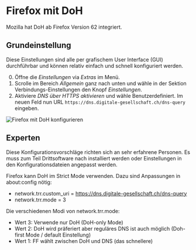 # Firefox mit DoH

Mozilla hat DoH ab Firefox Version 62 integriert.


## Grundeinstellung

Diese Einstellungen sind alle per grafischem User Interface (GUI) durchführbar und können relativ einfach und schnell konfiguriert werden.

  0. Öffne die _Einstellungen_ via _Extras_ im Menü.
  0. Scrolle im Bereich _Allgemein_ ganz nach unten und wähle in der Sektion Verbindungs-Einstellungen den Knopf _Einstellungen_.
  0. Aktiviere _DNS über HTTPS aktivieren_ und wähle Benutzerdefiniert. Im neuen Feld nun URL `https://dns.digitale-gesellschaft.ch/dns-query` eingeben.

![Firefox mit DoH konfigurieren](img/ff-doh-EN.png)


## Experten

Diese Konfigurationsvorschläge richten sich an sehr erfahrene Personen. Es muss zum Teil Drittsoftware nach installiert werden oder Einstellungen in den Konfigurationsdateien angepasst werden.

Firefox kann DoH im Strict Mode verwenden. Dazu sind Anpassungen in about:config nötig:

- network.trr.custom_uri = https://dns.digitale-gesellschaft.ch/dns-query
- network.trr.mode = 3

Die verschiedenen Modi von network.trr.mode:

- Wert 3: Verwende nur DoH (DoH-only Mode)
- Wert 2: DoH wird präferiert aber reguläres DNS ist auch möglich (Doh-first Mode / default Einstellung)
- Wert 1: FF wählt zwischen DoH und DNS (das schnellere)

